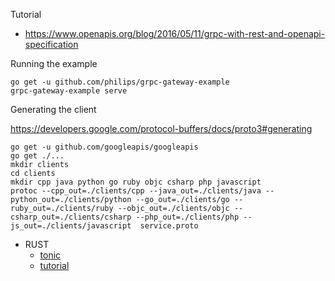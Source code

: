 

Tutorial

* https://www.openapis.org/blog/2016/05/11/grpc-with-rest-and-openapi-specification

Running the example

```
go get -u github.com/philips/grpc-gateway-example
grpc-gateway-example serve
```


Generating the client

https://developers.google.com/protocol-buffers/docs/proto3#generating

```
go get -u github.com/googleapis/googleapis
go get ./...
mkdir clients
cd clients
mkdir cpp java python go ruby objc csharp php javascript
protoc --cpp_out=./clients/cpp --java_out=./clients/java --python_out=./clients/python --go_out=./clients/go --ruby_out=./clients/ruby --objc_out=./clients/objc --csharp_out=./clients/csharp --php_out=./clients/php --js_out=./clients/javascript  service.proto
```

 - RUST
    - [tonic](https://docs.rs/tonic/0.2.1/tonic/)
    - [tutorial](https://dev.to/anshulgoyal15/a-beginners-guide-to-grpc-with-rust-3c7o)
